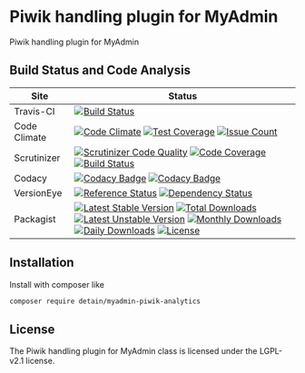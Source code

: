 # Piwik handling plugin for MyAdmin

Piwik handling plugin for MyAdmin

## Build Status and Code Analysis

Site          | Status
--------------|---------------------------
Travis-CI     | [![Build Status](https://travis-ci.org/detain/myadmin-piwik-analytics.svg?branch=master)](https://travis-ci.org/detain/myadmin-piwik-analytics)
Code Climate  | [![Code Climate](https://codeclimate.com/github/detain/myadmin-piwik-analytics/badges/gpa.svg)](https://codeclimate.com/github/detain/myadmin-piwik-analytics) [![Test Coverage](https://codeclimate.com/github/detain/myadmin-piwik-analytics/badges/coverage.svg)](https://codeclimate.com/github/detain/myadmin-piwik-analytics/coverage) [![Issue Count](https://codeclimate.com/github/detain/myadmin-piwik-analytics/badges/issue_count.svg)](https://codeclimate.com/github/detain/myadmin-piwik-analytics)
Scrutinizer   | [![Scrutinizer Code Quality](https://scrutinizer-ci.com/g/myadmin-plugins/myadmin-piwik-analytics/badges/quality-score.png?b=master)](https://scrutinizer-ci.com/g/myadmin-plugins/myadmin-piwik-analytics/?branch=master) [![Code Coverage](https://scrutinizer-ci.com/g/myadmin-plugins/myadmin-piwik-analytics/badges/coverage.png?b=master)](https://scrutinizer-ci.com/g/myadmin-plugins/myadmin-piwik-analytics/?branch=master) [![Build Status](https://scrutinizer-ci.com/g/myadmin-plugins/myadmin-piwik-analytics/badges/build.png?b=master)](https://scrutinizer-ci.com/g/myadmin-plugins/myadmin-piwik-analytics/build-status/master)
Codacy        | [![Codacy Badge](https://api.codacy.com/project/badge/Grade/226251fc068f4fd5b4b4ef9a40011d06)](https://www.codacy.com/app/detain/myadmin-piwik-analytics) [![Codacy Badge](https://api.codacy.com/project/badge/Coverage/25fa74eb74c947bf969602fcfe87e349)](https://www.codacy.com/app/detain/myadmin-piwik-analytics?utm_source=github.com&utm_medium=referral&utm_content=detain/myadmin-piwik-analytics&utm_campaign=Badge_Coverage)
VersionEye    | [![Reference Status](https://www.versioneye.com/php/detain:myadmin-piwik-analytics/reference_badge.svg?style=flat)](https://www.versioneye.com/php/detain:myadmin-piwik-analytics/references) [![Dependency Status](https://www.versioneye.com/user/projects/592f7318bafc5500414dfd2a/badge.svg?style=flat-square)](https://www.versioneye.com/user/projects/592f7318bafc5500414dfd2a)
Packagist     | [![Latest Stable Version](https://poser.pugx.org/detain/myadmin-piwik-analytics/version)](https://packagist.org/packages/detain/myadmin-piwik-analytics) [![Total Downloads](https://poser.pugx.org/detain/myadmin-piwik-analytics/downloads)](https://packagist.org/packages/detain/myadmin-piwik-analytics) [![Latest Unstable Version](https://poser.pugx.org/detain/myadmin-piwik-analytics/v/unstable)](//packagist.org/packages/detain/myadmin-piwik-analytics) [![Monthly Downloads](https://poser.pugx.org/detain/myadmin-piwik-analytics/d/monthly)](https://packagist.org/packages/detain/myadmin-piwik-analytics) [![Daily Downloads](https://poser.pugx.org/detain/myadmin-piwik-analytics/d/daily)](https://packagist.org/packages/detain/myadmin-piwik-analytics) [![License](https://poser.pugx.org/detain/myadmin-piwik-analytics/license)](https://packagist.org/packages/detain/myadmin-piwik-analytics)


## Installation

Install with composer like

```sh
composer require detain/myadmin-piwik-analytics
```

## License

The Piwik handling plugin for MyAdmin class is licensed under the LGPL-v2.1 license.

